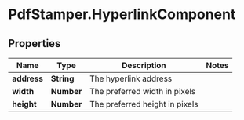 # PdfStamper.HyperlinkComponent

## Properties
Name | Type | Description | Notes
------------ | ------------- | ------------- | -------------
**address** | **String** | The hyperlink address | 
**width** | **Number** | The preferred width in pixels | 
**height** | **Number** | The preferred height in pixels | 



